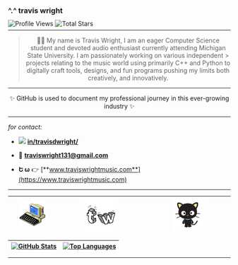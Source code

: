 ### ^.^ **travis wright**

<p style="margin-top: -5px;"></p>

![Profile Views](https://komarev.com/ghpvc/?username=travis-is-wright&style=flat&color=blueviolet&label=Profile+Views)
![Total Stars](https://img.shields.io/github/stars/travis-is-wright?logo=github&label=Total%20Stars&color=%23FAEE46)

<p style="margin-top: -8px;"></p>

---

> <p align="center">👋🏻 My name is Travis Wright, I am an eager Computer Science student and devoted audio enthusiast currently attending Michigan State University. I am passionately working on various independent > projects relating to the music world using primarily C++ and Python to digitally craft tools, designs, and fun programs pushing my limits both creatively, and innovatively.</p>

---

<p align="center">✨ GitHub is used to document my professional journey in this ever-growing industry ✨</p>

---

_for contact:_

- <img src="https://cdn.jsdelivr.net/gh/devicons/devicon/icons/linkedin/linkedin-original.svg" width="16px"> [**in/travisdwright/**](https://www.linkedin.com/in/travisdwright/)

- 📧 **traviswright131@gmail.com**

- **Ե ω** 👉 [**www.traviswrightmusic.com**](https://www.traviswrightmusic.com)

---

<img src="https://github.com/travis-is-wright/travis-is-wright/blob/main/computer-8bit-large11.webp" style="width: 60%"> | <img src="https://github.com/travis-is-wright/travis-is-wright/blob/main/tw%20logo%20email%20image.png" style="width: 40%"> | <img src="https://github.com/travis-is-wright/travis-is-wright/blob/main/chochocat.gif" style="width: 40%"> 
|-|-|-|

[![**GitHub Stats**](https://readme-stats.clckblog.space/api?username=travis-is-wright&theme=omni&icons=true&count_private=true)](https://skyline.github.com/travis-is-wright/2023) | [![**Top Languages**](https://readme-stats.clckblog.space/api/top-langs/?username=travis-is-wright&theme=omni&layout=compact&langs_count=8)](https://github.com/travis-is-wright?tab=repositories)
|-|-|

---

